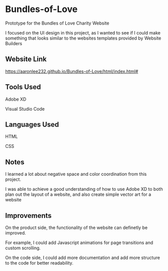 # Bundles-of-Love
Prototype for the Bundles of Love Charity Website

I focused on the UI design in this project, as I wanted to see if I could make something that looks similar to the websites templates provided by Website Builders

## Website Link
https://aaronlee232.github.io/Bundles-of-Love/html/index.html#

## Tools Used
Adobe XD

Visual Studio Code

## Languages Used
HTML

CSS

## Notes
I learned a lot about negative space and color coordination from this project.

I was able to achieve a good understanding of how to use Adobe XD to both plan out the layout of a website, and also create simple vector art for a website

## Improvements
On the product side, the functionality of the website can definetly be improved. 

For example, I could add Javascript animations for page transitions and custom scrolling.

On the code side, I could add more documentation and add more structure to the code for better readability.

